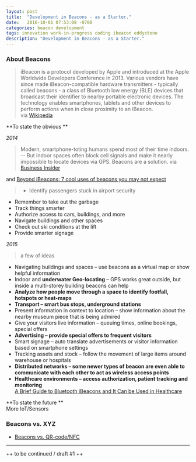 ```yaml
---
layout: post
title:  "Development in Beacons - as a Starter."
date:   2016-10-01 07:53:08 -0700
categories: beacon development 
tags: innovation work-in-progress coding ibeacon eddystone 
description: "Development in Beacons - as a Starter."
---
```


### About Beacons  
> iBeacon is a protocol developed by Apple and introduced at the Apple Worldwide Developers Conference in 2013. Various vendors have since made iBeacon-compatible hardware transmitters - typically called beacons - a class of Bluetooth low energy (BLE) devices that broadcast their identifier to nearby portable electronic devices. The technology enables smartphones, tablets and other devices to perform actions when in close proximity to an iBeacon.  
via [Wikipedia](http://tiny.cc/8d0efy)<!--more-->

**To state the obvious **  

_2014_  

> Modern, smartphone-toting humans spend most of their time indoors. -- But indoor spaces often block cell signals and make it nearly impossible to locate devices via GPS. Beacons are a solution. 
via [Business Insider](http://tiny.cc/mh0efy)

and [Beyond iBeacons: 7 cool uses of beacons you may not expect](http://www.infoworld.com/article/2606357/mobile-technology/160948-7-cool-uses-of-beacons-you-may-not-expect.html)

> * Identify passengers stuck in airport security
* Remember to take out the garbage
* Track things smarter
* Authorize access to cars, buildings, and more
* Navigate buildings and other spaces
* Check out ski conditions at the lift
* Provide smarter signage

_2015_  

<!--
> Location based technologies driven by mobile are fast gaining traction in healthcare and can be harnessed for a host of functions like, keeping tabs on devices, assets and patients. iBeacon technology is among the most effective and efficient solutions that can be deployed in the healthcare space today for a wide variety of location based applications.  
via [How Beacons can Revolutionise Healthcare](http://sumo.ly/kFmh)
-->

> a few of ideas  
* Navigating buildings and spaces – use beacons as a virtual map or show helpful information
* Indoor and **underwater Geo-locating** – GPS works great outside, but inside a multi-storey building beacons can help
* **Analyze how people move through a space to identify footfall, hotspots or heat-maps**
* **Transport – smart bus stops, underground stations**
* Present information in context to location – show information about the nearby museum piece that is being admired
* Give your visitors live information – queuing times, online bookings, special offers
* **Advertising – provide special offers to frequent visitors**
* Smart signage – auto translate advertisements or visitor information based on smartphone settings
* Tracking assets and stock – follow the movement of large items around warehouse or hospitals
* **Distributed networks – some newer types of beacon are even able to communicate with each other to act as wireless access points**
* **Healthcare environments – access authorization, patient tracking and monitoring**  
[A Brief Guide to Bluetooth iBeacons and It Can be Used in Healthcare](http://www.noobpreneur.com/2015/08/13/a-brief-guide-to-bluetooth-ibeacons-and-it-can-be-used-in-healthcare/)

**To state the future **  
More IoT/Sensors


### Beacons vs. XYZ

* [Beacons vs. QR-code/NFC](http://www.smartinfobroker.com/index.php/en/basics/beacons-vs-qr-code-nfc)

_____
++ to be continued / draft #1 ++
